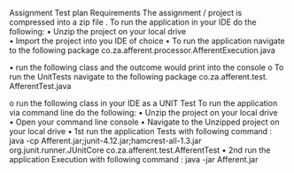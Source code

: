 Assignment Test plan
Requirements
The assignment / project is compressed into a zip file .
To run the application in your IDE do the following:
•	Unzip the project on your local drive   
•	Import the project into you IDE of choice 
•	To run the application navigate to the following package co.za.afferent.processor.AfferentExecution.java

•	run the following class and the outcome would print into the console
o	To run the UnitTests navigate to the following package
 co.za.afferent.test. AfferentTest.java

o	run the following class in your IDE as a UNIT Test
To run the application via command line do the following:
•	Unzip the project on your local drive   
•	Open your command line console
•	Navigate to the Unzipped project on your local drive 
•	1st run the application Tests with following command :
java -cp Afferent.jar;junit-4.12.jar;hamcrest-all-1.3.jar org.junit.runner.JUnitCore co.za.afferent.test.AfferentTest 
•	2nd run the application Execution with following command :
java -jar Afferent.jar
